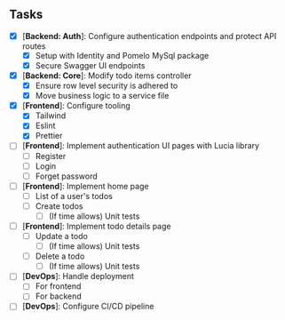 ## Tasks

- [x] [**Backend: Auth**]: Configure authentication endpoints and protect API routes
  - [x] Setup with Identity and Pomelo MySql package
  - [x] Secure Swagger UI endpoints
- [x] [**Backend: Core**]: Modify todo items controller
  - [x] Ensure row level security is adhered to
  - [x] Move business logic to a service file
- [x] [**Frontend**]: Configure tooling
  - [x] Tailwind
  - [x] Eslint
  - [x] Prettier
- [ ] [**Frontend**]: Implement authentication UI pages with Lucia library
  - [ ] Register
  - [ ] Login
  - [ ] Forget password
- [ ] [**Frontend**]: Implement home page
  - [ ] List of a user's todos
  - [ ] Create todos
    - [ ] (If time allows) Unit tests
- [ ] [**Frontend**]: Implement todo details page
  - [ ] Update a todo
    - [ ] (If time allows) Unit tests
  - [ ] Delete a todo
    - [ ] (If time allows) Unit tests
- [ ] [**DevOps**]: Handle deployment
  - [ ] For frontend
  - [ ] For backend
- [ ] [**DevOps**]: Configure CI/CD pipeline